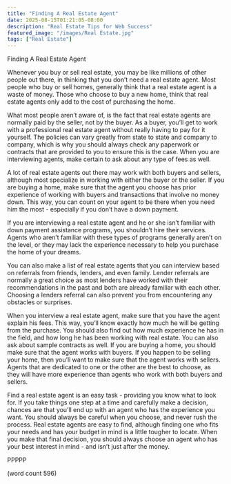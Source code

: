 ```yaml
---
title: "Finding A Real Estate Agent"
date: 2025-08-15T01:21:05-08:00
description: "Real Estate Tips for Web Success"
featured_image: "/images/Real Estate.jpg"
tags: ["Real Estate"]
---
```


Finding A Real Estate Agent

Whenever you buy or sell real estate, you may be like millions of other people out there, in thinking that you don’t need a real estate agent.  Most people who buy or sell homes, generally think that a real estate agent is a waste of money.  Those who choose to buy a new home, think that real estate agents only add to the cost of purchasing the home.

What most people aren’t aware of, is the fact that real estate agents are normally paid by the seller, not by the buyer.  As a buyer, you’ll get to work with a professional real estate agent without really having to pay for it yourself.  The policies can vary greatly from state to state and company to company, which is why you should always check any paperwork or contracts that are provided to you to ensure this is the case.  When you are interviewing agents, make certain to ask about any type of fees as well.

A lot of real estate agents out there may work with both buyers and sellers, although most specialize in working with either the buyer or the seller.  If you are buying a home, make sure that the agent you choose has prior experience of working with buyers and transactions that involve no money down.  This way, you can count on your agent to be there when you need him the most - especially if you don’t have a down payment.

If you are interviewing a real estate agent and he or she isn’t familiar with down payment assistance programs, you shouldn’t hire their services.  Agents who aren’t familiar with these types of programs generally aren’t on the level, or they may lack the experience necessary to help you purchase the home of your dreams.

You can also make a list of real estate agents that you can interview based on referrals from friends, lenders, and even family. Lender referrals are normally a great choice as most lenders have worked with their recommendations in the past and both are already familiar with each other.  Choosing a lenders referral can also prevent you from encountering any obstacles or surprises.

When you interview a real estate agent, make sure that you have the agent explain his fees.  This way, you’ll know exactly how much he will be getting from the purchase.  You should also find out how much experience he has in the field, and how long he has been working with real estate.  You can also ask about sample contracts as well.  If you are buying a home, you should make sure that the agent works with buyers.  If you happen to be selling your home, then you’ll want to make sure that the agent works with sellers. Agents that are dedicated to one or the other are the best to choose, as they will have more experience than agents who work with both buyers and sellers.

Find a real estate agent is an easy task - providing you know what to look for.  If you take things one step at a time and carefully make a decision, chances are that you’ll end up with an agent who has the experience you want.  You should always be careful when you choose, and never rush the process.  Real estate agents are easy to find, although finding one who fits your needs and has your budget in mind is a little tougher to locate.  When you make that final decision, you should always choose an agent who has your best interest in mind - and isn’t just after the money.

PPPPP

(word count 596)
